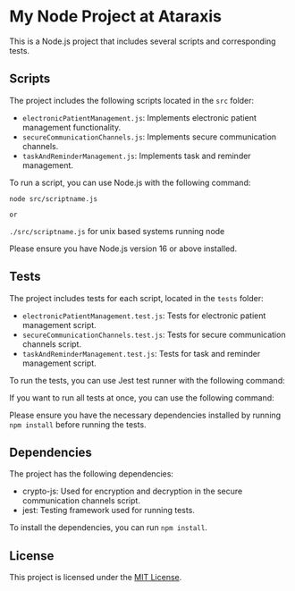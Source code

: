 # My Node Project at Ataraxis

This is a Node.js project that includes several scripts and corresponding tests.

## Scripts

The project includes the following scripts located in the `src` folder:

- `electronicPatientManagement.js`: Implements electronic patient management functionality.
- `secureCommunicationChannels.js`: Implements secure communication channels.
- `taskAndReminderManagement.js`: Implements task and reminder management.

To run a script, you can use Node.js with the following command:

`node src/scriptname.js`

`or`

`./src/scriptname.js` for unix based systems running node

Please ensure you have Node.js version 16 or above installed.

## Tests

The project includes tests for each script, located in the `tests` folder:

- `electronicPatientManagement.test.js`: Tests for electronic patient management script.
- `secureCommunicationChannels.test.js`: Tests for secure communication channels script.
- `taskAndReminderManagement.test.js`: Tests for task and reminder management script.

To run the tests, you can use Jest test runner with the following command:

If you want to run all tests at once, you can use the following command:

Please ensure you have the necessary dependencies installed by running `npm install` before running the tests.

## Dependencies

The project has the following dependencies:

- crypto-js: Used for encryption and decryption in the secure communication channels script.
- jest: Testing framework used for running tests.

To install the dependencies, you can run `npm install`.

## License

This project is licensed under the [MIT License](LICENSE).
